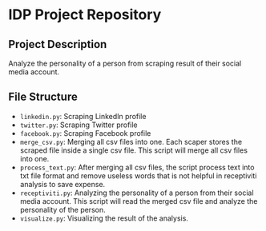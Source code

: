 # IDP Project Repository

## Project Description

Analyze the personality of a person from scraping result of their social media account.

## File Structure

- `linkedin.py`: Scraping LinkedIn profile
- `twitter.py`: Scraping Twitter profile
- `facebook.py`: Scraping Facebook profile
- `merge_csv.py`: Merging all csv files into one. Each scaper stores the scraped file inside a single csv file. This script will merge all csv files into one.
- `process_text.py`: After merging all csv files, the script process text into txt file format and remove useless words that is not helpful in receptiviti analysis to save expense.
- `receptiviti.py`: Analyzing the personality of a person from their social media account. This script will read the merged csv file and analyze the personality of the person.
- `visualize.py`: Visualizing the result of the analysis.
